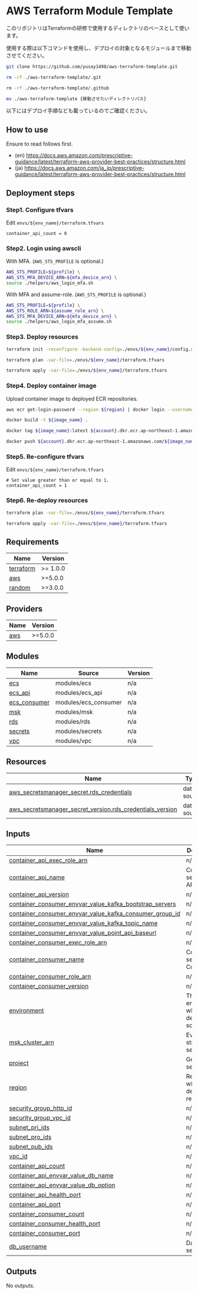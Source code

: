 AWS Terraform Module Template
================================================================================

このリポジトリはTerraformの研修で使用するディレクトリのベースとして使います。

使用する際は以下コマンドを使用し、デプロイの対象となるモジュールまで移動させてください。

```bash
git clone https://github.com/yusay1498/aws-terraform-template.git

rm -rf ./aws-terraform-template/.git

rm -rf ./aws-terraform-template/.github

mv ./aws-terraform-template {移動させたいディレクトリパス}
```

以下にはデプロイ手順なども載っているのでご確認ください。

How to use
--------------------------------------------------------------------------------

Ensure to read follows first.

- (en) https://docs.aws.amazon.com/prescriptive-guidance/latest/terraform-aws-provider-best-practices/structure.html
- (ja) https://docs.aws.amazon.com/ja_jp/prescriptive-guidance/latest/terraform-aws-provider-best-practices/structure.html


Deployment steps
--------------------------------------------------------------------------------

### Step1. Configure tfvars

Edit `envs/${env_name}/terraform.tfvars`

```
container_api_count = 0
```

### Step2. Login using awscli

With MFA. (`AWS_STS_PROFILE` is optional.)

```bash
AWS_STS_PROFILE=${profile} \
AWS_STS_MFA_DEVICE_ARN=${mfa_device_arn} \
source ./helpers/aws_login_mfa.sh
```

With MFA and assume-role. (`AWS_STS_PROFILE` is optional.)

```bash
AWS_STS_PROFILE=${profile} \
AWS_STS_ROLE_ARN=${assume_role_arn} \
AWS_STS_MFA_DEVICE_ARN=${mfa_device_arn} \
source ./helpers/aws_login_mfa_assume.sh
```

### Step3. Deploy resources

```bash
terraform init -reconfigure -backend-config=./envs/${env_name}/config.s3.tfbackend

terraform plan -var-file=./envs/${env_name}/terraform.tfvars

terraform apply -var-file=./envs/${env_name}/terraform.tfvars
```

### Step4. Deploy container image

Upload container image to deployed ECR repositories.

```bash
aws ecr get-login-password --region ${region} | docker login --username AWS --password-stdin ${account}.dkr.ecr.ap-northeast-1.amazonaws.com

docker build -t ${image_name} .

docker tag ${image_name}:latest ${account}.dkr.ecr.ap-northeast-1.amazonaws.com/${image_name}:latest

docker push ${account}.dkr.ecr.ap-northeast-1.amazonaws.com/${image_name}:latest
```

### Step5. Re-configure tfvars

Edit `envs/${env_name}/terraform.tfvars`

```
# Set value greater than or equal to 1.
container_api_count = 1
```

### Step6. Re-deploy resources

```bash
terraform plan -var-file=./envs/${env_name}/terraform.tfvars

terraform apply -var-file=./envs/${env_name}/terraform.tfvars
```

<!-- BEGIN_TF_DOCS -->
## Requirements

| Name | Version |
|------|---------|
| <a name="requirement_terraform"></a> [terraform](#requirement\_terraform) | >= 1.0.0 |
| <a name="requirement_aws"></a> [aws](#requirement\_aws) | >=5.0.0 |
| <a name="requirement_random"></a> [random](#requirement\_random) | >=3.0.0 |

## Providers

| Name | Version |
|------|---------|
| <a name="provider_aws"></a> [aws](#provider\_aws) | >=5.0.0 |

## Modules

| Name | Source | Version |
|------|--------|---------|
| <a name="module_ecs"></a> [ecs](#module\_ecs) | modules/ecs | n/a |
| <a name="module_ecs_api"></a> [ecs\_api](#module\_ecs\_api) | modules/ecs_api | n/a |
| <a name="module_ecs_consumer"></a> [ecs\_consumer](#module\_ecs\_consumer) | modules/ecs_consumer | n/a |
| <a name="module_msk"></a> [msk](#module\_msk) | modules/msk | n/a |
| <a name="module_rds"></a> [rds](#module\_rds) | modules/rds | n/a |
| <a name="module_secrets"></a> [secrets](#module\_secrets) | modules/secrets | n/a |
| <a name="module_vpc"></a> [vpc](#module\_vpc) | modules/vpc | n/a |

## Resources

| Name | Type |
|------|------|
| [aws_secretsmanager_secret.rds_credentials](https://registry.terraform.io/providers/hashicorp/aws/latest/docs/data-sources/secretsmanager_secret) | data source |
| [aws_secretsmanager_secret_version.rds_credentials_version](https://registry.terraform.io/providers/hashicorp/aws/latest/docs/data-sources/secretsmanager_secret_version) | data source |

## Inputs

| Name | Description | Type | Default | Required |
|------|-------------|------|---------|:--------:|
| <a name="input_container_api_exec_role_arn"></a> [container\_api\_exec\_role\_arn](#input\_container\_api\_exec\_role\_arn) | n/a | `string` | n/a | yes |
| <a name="input_container_api_name"></a> [container\_api\_name](#input\_container\_api\_name) | Container settings - API | `string` | n/a | yes |
| <a name="input_container_api_version"></a> [container\_api\_version](#input\_container\_api\_version) | n/a | `string` | n/a | yes |
| <a name="input_container_consumer_envvar_value_kafka_bootstrap_servers"></a> [container\_consumer\_envvar\_value\_kafka\_bootstrap\_servers](#input\_container\_consumer\_envvar\_value\_kafka\_bootstrap\_servers) | n/a | `string` | n/a | yes |
| <a name="input_container_consumer_envvar_value_kafka_consumer_group_id"></a> [container\_consumer\_envvar\_value\_kafka\_consumer\_group\_id](#input\_container\_consumer\_envvar\_value\_kafka\_consumer\_group\_id) | n/a | `string` | n/a | yes |
| <a name="input_container_consumer_envvar_value_kafka_topic_name"></a> [container\_consumer\_envvar\_value\_kafka\_topic\_name](#input\_container\_consumer\_envvar\_value\_kafka\_topic\_name) | n/a | `string` | n/a | yes |
| <a name="input_container_consumer_envvar_value_point_api_baseurl"></a> [container\_consumer\_envvar\_value\_point\_api\_baseurl](#input\_container\_consumer\_envvar\_value\_point\_api\_baseurl) | n/a | `string` | n/a | yes |
| <a name="input_container_consumer_exec_role_arn"></a> [container\_consumer\_exec\_role\_arn](#input\_container\_consumer\_exec\_role\_arn) | n/a | `string` | n/a | yes |
| <a name="input_container_consumer_name"></a> [container\_consumer\_name](#input\_container\_consumer\_name) | Container settings - Consumer | `string` | n/a | yes |
| <a name="input_container_consumer_role_arn"></a> [container\_consumer\_role\_arn](#input\_container\_consumer\_role\_arn) | n/a | `string` | n/a | yes |
| <a name="input_container_consumer_version"></a> [container\_consumer\_version](#input\_container\_consumer\_version) | n/a | `string` | n/a | yes |
| <a name="input_environment"></a> [environment](#input\_environment) | The environment where to deploy the solution | `string` | n/a | yes |
| <a name="input_msk_cluster_arn"></a> [msk\_cluster\_arn](#input\_msk\_cluster\_arn) | Event streaming settings | `string` | n/a | yes |
| <a name="input_project"></a> [project](#input\_project) | General settings | `string` | n/a | yes |
| <a name="input_region"></a> [region](#input\_region) | Region where to deploy the resources | `string` | n/a | yes |
| <a name="input_security_group_http_id"></a> [security\_group\_http\_id](#input\_security\_group\_http\_id) | n/a | `string` | n/a | yes |
| <a name="input_security_group_vpc_id"></a> [security\_group\_vpc\_id](#input\_security\_group\_vpc\_id) | n/a | `string` | n/a | yes |
| <a name="input_subnet_pri_ids"></a> [subnet\_pri\_ids](#input\_subnet\_pri\_ids) | n/a | `list(string)` | n/a | yes |
| <a name="input_subnet_pro_ids"></a> [subnet\_pro\_ids](#input\_subnet\_pro\_ids) | n/a | `list(string)` | n/a | yes |
| <a name="input_subnet_pub_ids"></a> [subnet\_pub\_ids](#input\_subnet\_pub\_ids) | n/a | `list(string)` | n/a | yes |
| <a name="input_vpc_id"></a> [vpc\_id](#input\_vpc\_id) | n/a | `string` | n/a | yes |
| <a name="input_container_api_count"></a> [container\_api\_count](#input\_container\_api\_count) | n/a | `string` | `1` | no |
| <a name="input_container_api_envvar_value_db_name"></a> [container\_api\_envvar\_value\_db\_name](#input\_container\_api\_envvar\_value\_db\_name) | n/a | `string` | `"postgres"` | no |
| <a name="input_container_api_envvar_value_db_option"></a> [container\_api\_envvar\_value\_db\_option](#input\_container\_api\_envvar\_value\_db\_option) | n/a | `string` | `""` | no |
| <a name="input_container_api_health_port"></a> [container\_api\_health\_port](#input\_container\_api\_health\_port) | n/a | `number` | `8080` | no |
| <a name="input_container_api_port"></a> [container\_api\_port](#input\_container\_api\_port) | n/a | `number` | `8080` | no |
| <a name="input_container_consumer_count"></a> [container\_consumer\_count](#input\_container\_consumer\_count) | n/a | `string` | `1` | no |
| <a name="input_container_consumer_health_port"></a> [container\_consumer\_health\_port](#input\_container\_consumer\_health\_port) | n/a | `number` | `8080` | no |
| <a name="input_container_consumer_port"></a> [container\_consumer\_port](#input\_container\_consumer\_port) | n/a | `number` | `8080` | no |
| <a name="input_db_username"></a> [db\_username](#input\_db\_username) | Database settings | `string` | `"postgres"` | no |

## Outputs

No outputs.
<!-- END_TF_DOCS -->